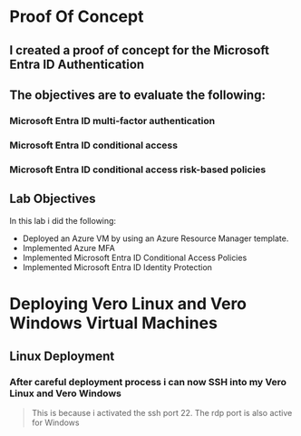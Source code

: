 # Proof Of Concept
## I created a proof of concept for the Microsoft Entra ID Authentication
## The objectives are to evaluate the following:
### Microsoft Entra ID multi-factor authentication
### Microsoft Entra ID conditional access
### Microsoft Entra ID conditional access risk-based policies

## Lab Objectives

In this lab i did the following: 

- Deployed an Azure VM by using an Azure Resource Manager template.
- Implemented Azure MFA
- Implemented Microsoft Entra ID Conditional Access Policies 
- Implemented Microsoft Entra ID Identity Protection

# Deploying Vero Linux and Vero Windows Virtual Machines


## Linux Deployment

### After careful deployment process i can now SSH into my Vero Linux and Vero Windows
> This is because i activated the ssh port 22. The rdp port is also active for Windows


